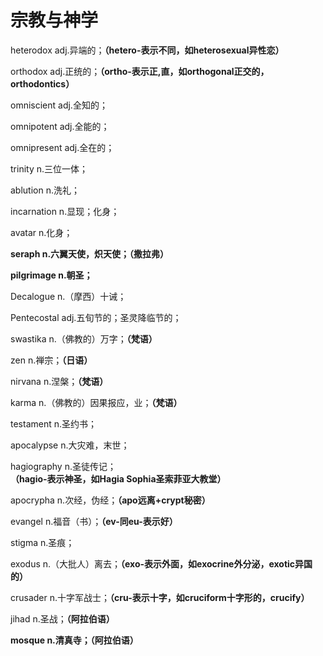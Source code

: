 # 宗教与神学

heterodox adj.异端的；**（hetero-表示不同，如heterosexual异性恋）**

orthodox adj.正统的；**（ortho-表示正,直，如orthogonal正交的，orthodontics）**

omniscient adj.全知的；

omnipotent adj.全能的；

omnipresent adj.全在的；

trinity n.三位一体；

ablution n.洗礼；

incarnation n.显现；化身；

avatar n.化身；

**seraph n.六翼天使，炽天使；（撒拉弗）**

**pilgrimage n.朝圣；**

Decalogue n.（摩西）十诫；

Pentecostal adj.五旬节的；圣灵降临节的；

swastika n.（佛教的）万字；**（梵语）**

zen n.禅宗；**（日语）**

nirvana n.涅槃；**（梵语）**

karma n.（佛教的）因果报应，业；**（梵语）**

testament n.圣约书；

apocalypse n.大灾难，末世；

hagiography n.圣徒传记；**（hagio-表示神圣，如Hagia Sophia圣索菲亚大教堂）**

apocrypha n.次经，伪经；**（apo远离+crypt秘密）**

evangel n.福音（书）；**（ev-同eu-表示好）**

stigma n.圣痕；

exodus n.（大批人）离去；**（exo-表示外面，如exocrine外分泌，exotic异国的）**

crusader n.十字军战士；**（cru-表示十字，如cruciform十字形的，crucify）**

jihad n.圣战；**（阿拉伯语）**

**mosque n.清真寺；（阿拉伯语）**

